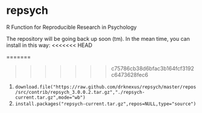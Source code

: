 repsych
=======

R Function for Reproducible Research in Psychology

The repository will be going back up soon (tm).  In the mean time, you can install in this way:
<<<<<<< HEAD

=======
>>>>>>> c75786cb38d6bfac3b164fcf3192c6473628fec6
1. `download.file("https://raw.github.com/drknexus/repsych/master/repos/src/contrib/repsych_3.0.0.2.tar.gz","./repsych-current.tar.gz",mode="wb")`
2. `install.packages("repsych-current.tar.gz",repos=NULL,type="source")`